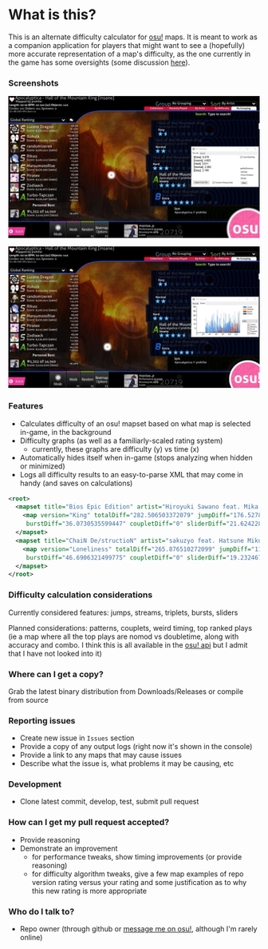 # **What is this?** #

This is an alternate difficulty calculator for [osu!](https://osu.ppy.sh/) maps. It is meant to work as a companion application for players that might want to see a (hopefully) more accurate representation of a map's difficulty, as the one currently in the game has some oversights (some discussion [here](https://www.reddit.com/r/osugame/comments/2gzf9d/most_over_and_underrated_maps_star_difficultywise/)).

### Screenshots ###

![text diffs](screenshots/text-diffs.jpg)

![graph diffs](screenshots/graph-diffs.jpg)

### Features ###

- Calculates difficulty of an osu! mapset based on what map is selected in-game, in the background
- Difficulty graphs (as well as a familiarly-scaled rating system)
    - currently, these graphs are difficulty (y) vs time (x)
- Automatically hides itself when in-game (stops analyzing when hidden or minimized)
- Logs all difficulty results to an easy-to-parse XML that may come in handy (and saves on calculations)

```xml
<root>
  <mapset title="Bios Epic Edition" artist="Hiroyuki Sawano feat. Mika Kobayashi" creator="xChippy">
    <map version="King" totalDiff="282.506503372079" jumpDiff="176.527853868931" streamDiff="48.2813679065478"
     burstDiff="36.0730535599447" coupletDiff="0" sliderDiff="21.624228036656" />
  </mapset>
  <mapset title="ChaiN De/structioN" artist="sakuzyo feat. Hatsune Miku" creator="Shiirn">
    <map version="Loneliness" totalDiff="265.876510272099" jumpDiff="118.104800312151" streamDiff="81.84861013557"
     burstDiff="46.6906321499775" coupletDiff="0" sliderDiff="19.2324676744006" />
  </mapset>
</root>
```

### Difficulty calculation considerations ###

Currently considered features: jumps, streams, triplets, bursts, sliders

Planned considerations: patterns, couplets, weird timing, top ranked plays (ie a map where all the top plays are nomod vs doubletime, along with accuracy and combo. I think this is all available in the [osu! api](https://github.com/ppy/osu-api/wiki) but I admit that I have not looked into it)

### Where can I get a copy? ###

Grab the latest binary distribution from Downloads/Releases or compile from source

### Reporting issues ###

- Create new issue in `Issues` section
- Provide a copy of any output logs (right now it's shown in the console) 
- Provide a link to any maps that may cause issues
- Describe what the issue is, what problems it may be causing, etc

### Development ###

- Clone latest commit, develop, test, submit pull request

### How can I get my pull request accepted? ###

- Provide reasoning
- Demonstrate an improvement
    - for performance tweaks, show timing improvements (or provide reasoning)
    - for difficulty algorithm tweaks, give a few map examples of repo version rating versus your rating and some justification as to why this new rating is more appropriate

### Who do I talk to? ###

- Repo owner (through github or [message me on osu!](https://osu.ppy.sh/u/mastaa_p), although I'm rarely online)

